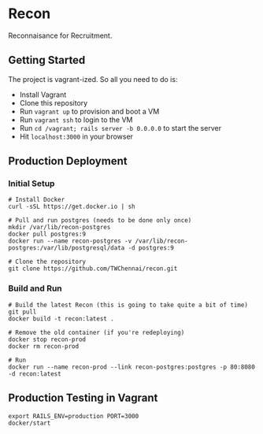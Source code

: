 # Recon

Reconnaisance for Recruitment.

## Getting Started

The project is vagrant-ized. So all you need to do is:

* Install Vagrant
* Clone this repository
* Run `vagrant up` to provision and boot a VM
* Run `vagrant ssh` to login to the VM
* Run `cd /vagrant; rails server -b 0.0.0.0` to start the server
* Hit `localhost:3000` in your browser

## Production Deployment

### Initial Setup

    # Install Docker
    curl -sSL https://get.docker.io | sh

    # Pull and run postgres (needs to be done only once)
    mkdir /var/lib/recon-postgres
    docker pull postgres:9
    docker run --name recon-postgres -v /var/lib/recon-postgres:/var/lib/postgresql/data -d postgres:9

    # Clone the repository
    git clone https://github.com/TWChennai/recon.git

### Build and Run

    # Build the latest Recon (this is going to take quite a bit of time)
    git pull
    docker build -t recon:latest .

    # Remove the old container (if you're redeploying)
    docker stop recon-prod
    docker rm recon-prod

    # Run
    docker run --name recon-prod --link recon-postgres:postgres -p 80:8080 -d recon:latest

## Production Testing in Vagrant

    export RAILS_ENV=production PORT=3000
    docker/start

